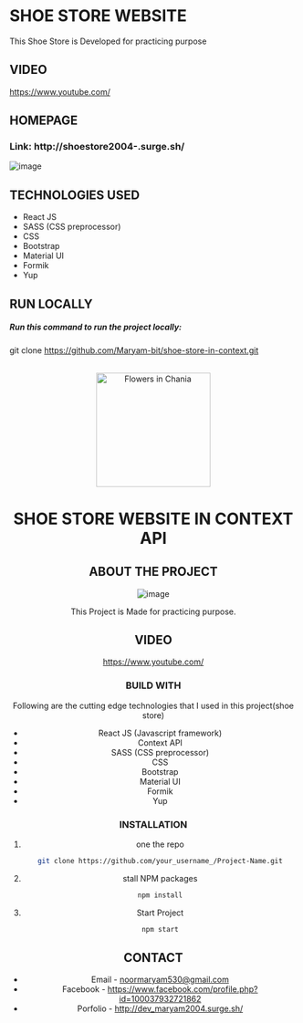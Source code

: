# SHOE STORE WEBSITE

This Shoe Store is Developed for practicing purpose


## VIDEO
https://www.youtube.com/


## HOMEPAGE

### Link: http://shoestore2004-.surge.sh/

![image](https://user-images.githubusercontent.com/56764144/117897040-5646e200-b2db-11eb-948a-996ad0bc781c.PNG)


## TECHNOLOGIES USED

 - React JS
 - SASS (CSS preprocessor)
 - CSS
 - Bootstrap
 - Material UI
 - Formik
 - Yup

## RUN LOCALLY 
##### Run this command to run the project locally: 
git clone https://github.com/Maryam-bit/shoe-store-in-context.git

<!-- PROJECT LOGO -->
<br />
<div align="center">
  <img src="https://scontent.xx.fbcdn.net/v/t1.15752-9/193610446_848053352774859_6945470461867307684_n.png?_nc_cat=110&ccb=1-3&_nc_sid=aee45a&_nc_ohc=0Xq8c0JV2hkAX-UOwWN&_nc_oc=AQluQdC0tt8ZbXMPj0bP-2E8z2KYEbbK6ZEutzmuP-gFXRLefT2ylRNUAgCy9mQ7GkLx4J_1kMLwt2SQWoTjdRZL&_nc_ad=z-m&_nc_cid=0&_nc_ht=scontent.xx&oh=2e192dd8231c449ff9f8fc56b8a0e72e&oe=60C923C6" alt="Flowers in Chania" width="200">

  <h1 align="center">SHOE STORE WEBSITE IN CONTEXT API</h1>

<!--   <p align="center">
    This Project is Just for Practicing purpose
    <br />
    <a href="https://ibb.co/q5G1gm5">View Demo</a>
  </p>
</div -->



<!-- TABLE OF CONTENTS -->
<!-- <details open="open">
  <summary>Table of Contents</summary>
  <ol>
    <li>
      <a href="#about-the-project">About The Project</a>
      <ul>
        <li><a href="#built-with">Built With</a></li>
      </ul>
    </li>
    <li>
      <a href="#getting-started">Getting Started</a>
      <ul>
        <li><a href="#prerequisites">Prerequisites</a></li>
        <li><a href="#installation">Installation</a></li>
      </ul>
    </li>
    <li><a href="#usage">Usage</a></li>
    <li><a href="#roadmap">Roadmap</a></li>
    <li><a href="#contributing">Contributing</a></li>
    <li><a href="#license">License</a></li>
    <li><a href="#contact">Contact</a></li>
    <li><a href="#acknowledgements">Acknowledgements</a></li>
  </ol>
</details> -->



<!-- ABOUT THE PROJECT -->
## ABOUT THE PROJECT

![image](https://user-images.githubusercontent.com/56764144/117897040-5646e200-b2db-11eb-948a-996ad0bc781c.PNG)

This Project is Made for practicing purpose.
 
## VIDEO
https://www.youtube.com/

### BUILD WITH

Following are the cutting edge technologies that I used in this project(shoe store)
* React JS (Javascript framework)
* Context API
* SASS (CSS preprocessor)
* CSS
* Bootstrap
* Material UI
* Formik
* Yup


### INSTALLATION

1. one the repo
   ```sh
   git clone https://github.com/your_username_/Project-Name.git
   ```
2. stall NPM packages
   ```sh
   npm install
   ```
3. Start Project
    ```sh
    npm start
   ```


<!-- CONTACT -->
## CONTACT

* Email - noormaryam530@gmail.com
* Facebook - https://www.facebook.com/profile.php?id=100037932721862
* Porfolio - http://dev_maryam2004.surge.sh/
